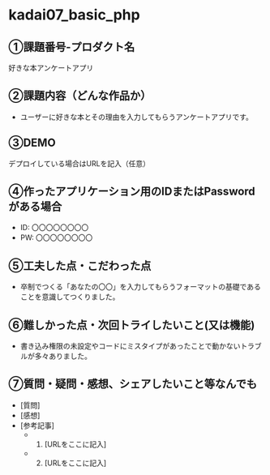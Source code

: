 # kadai07_basic_php
## ①課題番号-プロダクト名
好きな本アンケートアプリ

## ②課題内容（どんな作品か）

- ユーザーに好きな本とその理由を入力してもらうアンケートアプリです。

## ③DEMO

デプロイしている場合はURLを記入（任意）

## ④作ったアプリケーション用のIDまたはPasswordがある場合

- ID: 〇〇〇〇〇〇〇〇
- PW: 〇〇〇〇〇〇〇〇

## ⑤工夫した点・こだわった点

- 卒制でつくる「あなたの〇〇」を入力してもらうフォーマットの基礎であることを意識してつくりました。

## ⑥難しかった点・次回トライしたいこと(又は機能)

- 書き込み権限の未設定やコードにミスタイプがあったことで動かないトラブルが多々ありました。

## ⑦質問・疑問・感想、シェアしたいこと等なんでも

- [質問]
- [感想]
- [参考記事]
  - 1. [URLをここに記入]
  - 2. [URLをここに記入]
